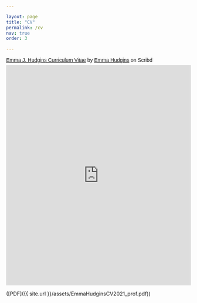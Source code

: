 ```yaml
---

layout: page
title: "CV"
permalink: /cv
nav: true
order: 3

---
```

<p  style=" margin: 12px auto 6px auto; font-family: Helvetica,Arial,Sans-serif; font-style: normal; font-variant: normal; font-weight: normal; font-size: 14px; line-height: normal; font-size-adjust: none; font-stretch: normal; -x-system-font: none; display: block;">   <a title="View on Scribd" href="https://www.scribd.com/document/575318245/EmmaHudginsCV#from_embed"  style="text-decoration: underline;" >Emma J. Hudgins Curriculum Vitae</a> by <a title="View Emma Hudgins's profile on Scribd" href="https://www.scribd.com/user/41381054/Emma-Hudgins#from_embed"  style="text-decoration: underline;" >Emma Hudgins</a> on Scribd</p><iframe class="scribd_iframe_embed" title="EmmaHudginsCV" src="https://www.scribd.com/embeds/575318245/content?start_page=1&view_mode=scroll&access_key=key-KJVDvCaozpGpFYw90rwv" data-auto-height="false" data-aspect-ratio="0.723916532905297" scrolling="no" id="doc_57543" width="100%" height="600" frameborder="0"></iframe>

([PDF]({{ site.url  }}/assets/EmmaHudginsCV2021_prof.pdf))
